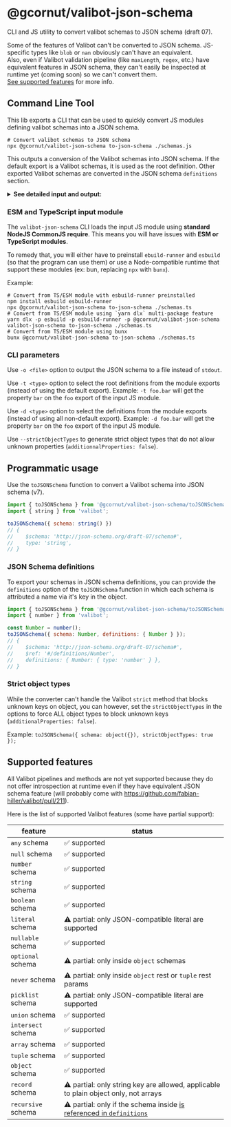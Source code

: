 # @gcornut/valibot-json-schema

CLI and JS utility to convert valibot schemas to JSON schema (draft 07).

Some of the features of Valibot can't be converted to JSON schema. JS-specific types like `blob` or `nan` obviously
can't have an equivalent.  
Also, even if Valibot validation pipeline (like `maxLength`, `regex`, etc.) have equivalent features in JSON schema,
they can't easily be inspected at runtime yet (coming soon) so we can't convert them.  
[See supported features](#supported-features) for more info.

## Command Line Tool

This lib exports a CLI that can be used to quickly convert JS modules defining valibot schemas into a JSON schema.

```shell
# Convert valibot schemas to JSON schema
npx @gcornut/valibot-json-schema to-json-schema ./schemas.js
```

This outputs a conversion of the Valibot schemas into JSON schema. If the default export is a Valibot schemas, it is
used as
the root definition. Other exported Valibot schemas are converted in the JSON schema <code>definitions</code> section.

<details><summary><b>See detailed input and output:</b></summary>

_Input file `./schemas.js`_:

```js
import * as v from 'valibot';

export const AString = v.string();
const AnObject = v.object({ aString: AString });
export default AnObject;
```

_Output conversion_:

```json
{
  "$schema": "http://json-schema.org/draft-07/schema#",
  "definitions": {
    "AString": {
      "type": "string"
    }
  },
  "properties": {
    "aString": {
      "$ref": "#/definitions/AString"
    }
  },
  "required": [
    "aString"
  ],
  "type": "object"
}
```

`AnObject` is the default export in the source module, so it is converted as the root definition. `AString` is exported
separately, so it is exported to the `definitions` section.

</details>

### ESM and TypeScript input module

The `valibot-json-schema` CLI loads the input JS module using **standard NodeJS CommonJS require**. This means you will
have issues with **ESM or TypeScript modules**.

To remedy that, you will either have to preinstall `ebuild-runner` and `esbuild` (so that the program can use them) or
use a Node-compatible runtime that support these modules (ex: bun, replacing `npx` with `bunx`).

Example:

```shell
# Convert from TS/ESM module with esbuild-runner preinstalled
npm install esbuild esbuild-runner
npx @gcornut/valibot-json-schema to-json-schema ./schemas.ts
# Convert from TS/ESM module using `yarn dlx` multi-package feature 
yarn dlx -p esbuild -p esbuild-runner -p @gcornut/valibot-json-schema valibot-json-schema to-json-schema ./schemas.ts
# Convert from TS/ESM module using bunx
bunx @gcornut/valibot-json-schema to-json-schema ./schemas.ts
```

### CLI parameters

Use `-o <file>` option to output the JSON schema to a file instead of `stdout`.

Use `-t <type>` option to select the root definitions from the module exports (instead of using the default export).
Example: `-t foo.bar` will get the property `bar` on the `foo` export of the input JS module.

Use `-d <type>` option to select the definitions from the module exports (instead of using all non-default export).
Example: `-d foo.bar` will get the property `bar` on the `foo` export of the input JS module.

Use `--strictObjectTypes` to generate strict object types that do not allow unknown
properties (`additionnalProperties: false`).

## Programmatic usage

Use the `toJSONSchema` function to convert a Valibot schema into JSON schema (v7).

```js
import { toJSONSchema } from '@gcornut/valibot-json-schema/toJSONSchema';
import { string } from 'valibot';

toJSONSchema({ schema: string() })
// {
//    $schema: 'http://json-schema.org/draft-07/schema#',
//    type: 'string',
// }
```

### JSON Schema definitions

To export your schemas in JSON schema definitions, you can provide the `definitions` option of the `toJSONSchema`
function in which each schema is attributed a name via it's key in the object.

```js
import { toJSONSchema } from '@gcornut/valibot-json-schema/toJSONSchema';
import { number } from 'valibot';

const Number = number();
toJSONSchema({ schema: Number, definitions: { Number } });
// {
//    $schema: 'http://json-schema.org/draft-07/schema#',
//    $ref: '#/definitions/Number',
//    definitions: { Number: { type: 'number' } },
// }
```

### Strict object types

While the converter can't handle the Valibot `strict` method that blocks unknown keys on object, you can however, set
the `strictObjectTypes` in the options to force ALL object types to block unknown keys (`additionalProperties: false`).

Example: `toJSONSchema({ schema: object({}), strictObjectTypes: true });`

## Supported features

All Valibot pipelines and methods are not yet supported because they do not offer introspection at runtime even if they
have
equivalent JSON schema feature (will probably come with https://github.com/fabian-hiller/valibot/pull/211).

Here is the list of supported Valibot features (some have partial support):

| feature            | status                                                                                           |
|--------------------|--------------------------------------------------------------------------------------------------|
| `any` schema       | ✅ supported                                                                                      |
| `null` schema      | ✅ supported                                                                                      |
| `number` schema    | ✅ supported                                                                                      |
| `string` schema    | ✅ supported                                                                                      |
| `boolean` schema   | ✅ supported                                                                                      |
| `literal` schema   | ⚠️ partial: only JSON-compatible literal are supported                                           |
| `nullable` schema  | ✅ supported                                                                                      |
| `optional` schema  | ⚠️ partial: only inside `object` schemas                                                         |
| `never` schema     | ⚠️ partial: only inside `object` rest or `tuple` rest params                                     |
| `picklist` schema  | ⚠️ partial: only JSON-compatible literal are supported                                           |
| `union` schema     | ✅ supported                                                                                      |
| `intersect` schema | ✅ supported                                                                                      |
| `array` schema     | ✅ supported                                                                                      |
| `tuple` schema     | ✅ supported                                                                                      |
| `object` schema    | ✅ supported                                                                                      |
| `record` schema    | ⚠️ partial: only string key are allowed, applicable to plain object only, not arrays             |
| `recursive` schema | ⚠️ partial: only if the schema inside [is referenced in `definitions`](#json-schema-definitions) |
